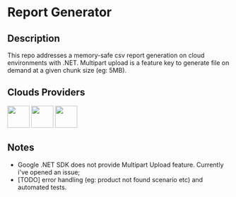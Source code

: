# Report Generator

## Description
This repo addresses a memory-safe csv report generation on cloud environments with .NET.
Multipart upload is a feature key to generate file on demand at a given chunk size (eg: 5MB).

## Clouds Providers
<p align="left">
<img src="https://sretips.com.br/images/aws/aws.png" width="50">
<img src="https://www.vaisulweb.com/wp-content/uploads/2019/02/azure_logo_794_new.png" width="50">
<img src="https://miro.medium.com/v2/resize:fit:364/0*4RY16FjoJPjXGhyo.png" width="50">
</p>

## Notes
- Google .NET SDK does not provide Multipart Upload feature. Currently i've opened an issue;
- [TODO] error handling (eg: product not found scenario etc) and automated tests.
